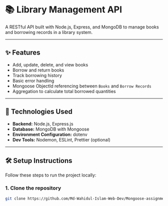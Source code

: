# 📚 Library Management API

A RESTful API built with Node.js, Express, and MongoDB to manage books and borrowing records in a library system.

---

## ✨ Features

- Add, update, delete, and view books
- Borrow and return books
- Track borrowing history
- Basic error handling
- Mongoose ObjectId referencing between `Books` and `Borrow Records`
- Aggregation to calculate total borrowed quantities

---

## 🚀 Technologies Used

- **Backend:** Node.js, Express.js
- **Database:** MongoDB with Mongoose
- **Environment Configuration:** dotenv
- **Dev Tools:** Nodemon, ESLint, Prettier (optional)

---

## 🛠️ Setup Instructions

Follow these steps to run the project locally:

### 1. Clone the repository
```bash
git clone https://github.com/Md-Wahidul-Islam-Web-Dev/Mongoose-assignment-3.git

